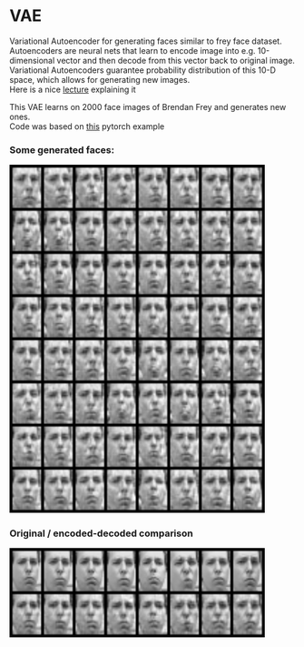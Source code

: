 # VAE
Variational Autoencoder for generating faces similar to frey face dataset.  
Autoencoders are neural nets that learn to encode image into e.g. 10-dimensional vector and then decode from this vector back to original image.  
Variational Autoencoders guarantee probability distribution of this 10-D space, which allows for generating new images.  
Here is a nice [lecture](https://www.youtube.com/watch?v=uaaqyVS9-rM) explaining it  
  
This VAE learns on 2000 face images of Brendan Frey and generates new ones.  
Code was based on [this](https://github.com/pytorch/examples/tree/master/vae) pytorch example

### Some generated faces:
<img src="resultsResults/sample100_3D.png" width="450"/>

### Original / encoded-decoded comparison
<img src="resultsResults/encodeComparison100_3D.png" width="450"/>


